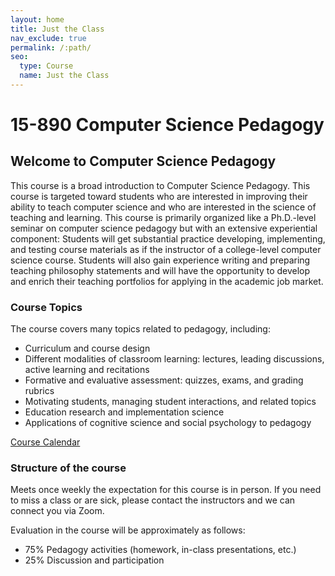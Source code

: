 ```yaml
---
layout: home
title: Just the Class
nav_exclude: true
permalink: /:path/
seo:
  type: Course
  name: Just the Class
---
```


# 15-890 Computer Science Pedagogy

## Welcome to Computer Science Pedagogy

This course is a broad introduction to Computer Science Pedagogy.  This course is targeted toward students who are interested in improving their ability to teach computer science and who are interested in the science of teaching and learning.  This course is primarily organized like a Ph.D.-level seminar on computer science pedagogy but with an extensive experiential component: Students will get substantial practice developing, implementing, and testing course materials as if the instructor of a college-level computer science course. Students will also gain experience writing and preparing teaching philosophy statements and will have the opportunity to develop and enrich their teaching portfolios for applying in the academic job market.

### Course Topics 
The course covers many topics related to pedagogy, including:

- Curriculum and course design
- Different modalities of classroom learning:  lectures, leading discussions, active learning and recitations
- Formative and evaluative assessment:  quizzes, exams, and grading rubrics
- Motivating students, managing student interactions, and related topics
- Education research and implementation science
- Applications of cognitive science and social psychology to pedagogy

[Course Calendar](calendar.md)

### Structure of the course 
Meets once weekly the expectation for this course is in person. If you need to miss a class or are sick, please contact the instructors and we can connect you via Zoom.

Evaluation in the course will be approximately as follows: 
- 75% Pedagogy activities (homework, in-class presentations, etc.)
- 25% Discussion and participation

